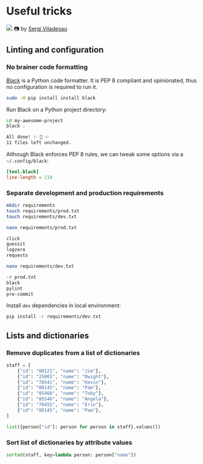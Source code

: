 # Useful tricks

![](https://images.unsplash.com/photo-1506362802973-bd1717de901c?ixlib=rb-4.0.3&ixid=MnwxMjA3fDB8MHxwaG90by1wYWdlfHx8fGVufDB8fHx8&auto=format&fit=crop&w=1437&q=80)
📷 by [Sergi Viladesau](https://unsplash.com/@svi_designs)

## Linting and configuration

### No brainer code formatting

[Black](https://github.com/psf/black) is a Python code formatter. It is PEP 8 compliant and opinionated, thus no configuration is required to run it.

```bash
sudo -H pip install install black
```

Run Black on a Python project directory:
```bash
cd my-awesome-project
black .

All done! ✨ 🍰 ✨
11 files left unchanged.
```

Although Black enforces PEP 8 rules, we can tweak some options via a `~/.config/black`:
```toml
[tool.black]
line-length = 119
```

### Separate development and production requirements

```bash
mkdir requirements
touch requirements/prod.txt
touch requirements/dev.txt
```
```bash
nano requirements/prod.txt

click
guessit
logzero
requests
```
```bash
nano requirements/dev.txt

-r prod.txt
black
pylint
pre-commit
```

Install `dev` dependencies in local environment:
```bash
pip install -r requirements/dev.txt
```

## Lists and dictionaries

### Remove duplicates from a list of dictionaries

```python
staff = [
    {"id": "00121", "name": "Jim"},
    {"id": "25065", "name": "Dwight"},
    {"id": "78541", "name": "Kevin"},
    {"id": "00145", "name": "Pam"},
    {"id": "05466", "name": "Toby"},
    {"id": "85546", "name": "Angela"},
    {"id": "78455", "name": "Erin"},
    {"id": "00145", "name": "Pam"},
]

list({person["id"]: person for person in staff}.values())
```

### Sort list of dictionaries by attribute values

```python
sorted(staff, key=lambda person: person["name"])
```
